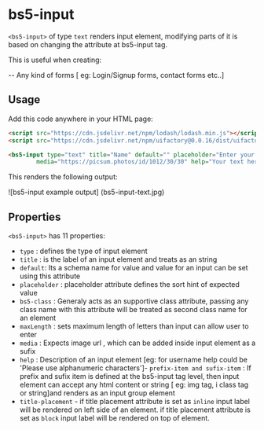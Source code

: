 # bs5-input

`<bs5-input>` of type `text` renders input element, modifying parts of it is based on changing the attribute at bs5-input tag.

This is useful when creating:

-- Any kind of forms [ eg: Login/Signup forms, contact forms etc..] 

## Usage

Add this code anywhere in your HTML page:

```html
<script src="https://cdn.jsdelivr.net/npm/lodash/lodash.min.js"></script>
<script src="https://cdn.jsdelivr.net/npm/uifactory@0.0.16/dist/uifactory.min.js" import="@bs5-input"></script>

<bs5-input type="text" title="Name" default="" placeholder="Enter your name" bs5-class="" maxLength=100
        media="https://picsum.photos/id/1012/30/30" help="Your text here" prefix-item="" sufix-item="" title-placement =""></bs5-input>
```

This renders the following output:

![bs5-input example output] (bs5-input-text.jpg)

## Properties

`<bs5-input>` has 11 properties:
-  `type` : defines the type of input element
- `title` : is the label of an input element and treats as an string
- `default`: Its a schema name for value and value for an input can be set using this attribute
- `placeholder` : placeholder attribute defines the sort hint of expected value
- `bs5-class` : Generaly acts as an supportive class attribute, passing any class name with this attribute will be treated as second class name for an element
- `maxLength` : sets maximum length of letters than input can allow user to enter
- `media` : Expects image url , which can be added inside input element as a sufix
- `help` : Description of an input element [eg: for username help could be 'Please use alphanumeric characters']- `prefix-item and sufix-item` : If prefix and sufix item is defined at the bs5-input tag level, then input element can accept any html content or string [ eg: img tag, i class tag or string]and renders as an input group element
- `title-placement` - if title placement attribute is set as `inline` input label will be rendered on left side of an element.
if title placement attribute is set as `block` input label will be rendered on top of element.

 

